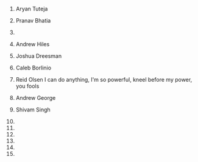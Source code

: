 1) Aryan Tuteja

2) Pranav Bhatia

3)

4) Andrew Hiles

5) Joshua Dreesman

6) Caleb Borlinio

7) Reid Olsen I can do anything, I'm so powerful, kneel before my power, you fools

8) Andrew George

9) Shivam Singh

10)

11)

12)

13)

14)

15)

